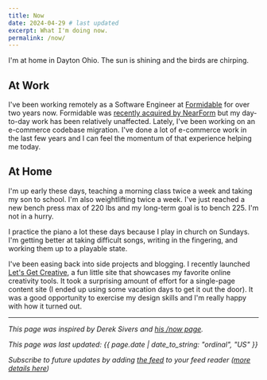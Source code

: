 ```yaml
---
title: Now
date: 2024-04-29 # last updated
excerpt: What I'm doing now.
permalink: /now/
---
```


I'm at home in Dayton Ohio. The sun is shining and the birds are chirping.

## At Work

I've been working remotely as a Software Engineer at [Formidable](https://formidable.com/) for over two years now. Formidable was [recently acquired by NearForm](https://formidable.com/blog/2023/formidable-joins-forces-with-nearform/) but my day-to-day work has been relatively unaffected. Lately, I've been working on an e-commerce codebase migration. I've done a lot of e-commerce work in the last few years and I can feel the momentum of that experience helping me today.

## At Home

I'm up early these days, teaching a morning class twice a week and taking my son to school. I'm also weightlifting twice a week. I've just reached a new bench press max of 220 lbs and my long-term goal is to bench 225. I'm not in a hurry.

I practice the piano a lot these days because I play in church on Sundays. I'm getting better at taking difficult songs, writing in the fingering, and working them up to a playable state.

I've been easing back into side projects and blogging. I recently launched [Let's Get Creative](https://www.bryanbraun.com/lets-get-creative/), a fun little site that showcases my favorite online creativity tools. It took a surprising amount of effort for a single-page content site (I ended up using some vacation days to get it out the door). It was a good opportunity to exercise my design skills and I'm really happy with how it turned out.

---

_This page was inspired by Derek Sivers and [his /now page](https://sivers.org/now)._

_This page was last updated: {{ page.date | date_to_string: "ordinal", "US" }}_

_Subscribe to future updates by adding [the feed]({{site.url}}/now.json) to your feed reader ([more details here](https://aboutfeeds.com/))_
